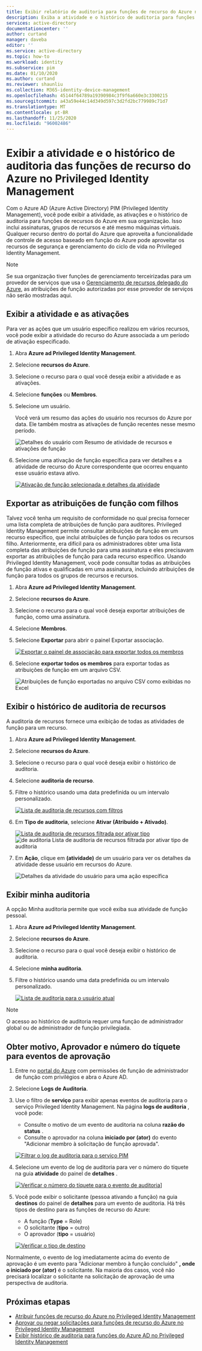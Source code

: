 ```yaml
---
title: Exibir relatório de auditoria para funções de recurso do Azure no Privileged Identity Management (PIM) – Azure AD | Microsoft Docs
description: Exiba a atividade e o histórico de auditoria para funções de recurso do Azure no Azure AD PIM (Privileged Identity Management).
services: active-directory
documentationcenter: ''
author: curtand
manager: daveba
editor: ''
ms.service: active-directory
ms.topic: how-to
ms.workload: identity
ms.subservice: pim
ms.date: 01/10/2020
ms.author: curtand
ms.reviewer: shaunliu
ms.collection: M365-identity-device-management
ms.openlocfilehash: 45144f64789a19390984c3f9f6a660e3c3300215
ms.sourcegitcommit: a43a59e44c14d349d597c3d2fd2bc779989c71d7
ms.translationtype: MT
ms.contentlocale: pt-BR
ms.lasthandoff: 11/25/2020
ms.locfileid: "96002486"
---
```

# <a name="view-activity-and-audit-history-for-azure-resource-roles-in-privileged-identity-management"></a>Exibir a atividade e o histórico de auditoria das funções de recurso do Azure no Privileged Identity Management

Com o Azure AD (Azure Active Directory) PIM (Privileged Identity Management), você pode exibir a atividade, as ativações e o histórico de auditoria para funções de recursos do Azure em sua organização. Isso inclui assinaturas, grupos de recursos e até mesmo máquinas virtuais. Qualquer recurso dentro do portal do Azure que aproveita a funcionalidade de controle de acesso baseado em função do Azure pode aproveitar os recursos de segurança e gerenciamento do ciclo de vida no Privileged Identity Management.

> [!NOTE]
> Se sua organização tiver funções de gerenciamento terceirizadas para um provedor de serviços que usa o [Gerenciamento de recursos delegado do Azure](../../lighthouse/concepts/azure-delegated-resource-management.md), as atribuições de função autorizadas por esse provedor de serviços não serão mostradas aqui.

## <a name="view-activity-and-activations"></a>Exibir a atividade e as ativações

Para ver as ações que um usuário específico realizou em vários recursos, você pode exibir a atividade do recurso do Azure associada a um período de ativação especificado.

1. Abra **Azure ad Privileged Identity Management**.

1. Selecione **recursos do Azure**.

1. Selecione o recurso para o qual você deseja exibir a atividade e as ativações.

1. Selecione **funções** ou **Membros**.

1. Selecione um usuário.

    Você verá um resumo das ações do usuário nos recursos do Azure por data. Ele também mostra as ativações de função recentes nesse mesmo período.

    ![Detalhes do usuário com Resumo de atividade de recursos e ativações de função](media/azure-pim-resource-rbac/rbac-user-details.png)

1. Selecione uma ativação de função específica para ver detalhes e a atividade de recurso do Azure correspondente que ocorreu enquanto esse usuário estava ativo.

    [![Ativação de função selecionada e detalhes da atividade](media/azure-pim-resource-rbac/export-membership.png "Ativação de função selecionada e detalhes da atividade")](media/azure-pim-resource-rbac/export-membership.png)

## <a name="export-role-assignments-with-children"></a>Exportar as atribuições de função com filhos

Talvez você tenha um requisito de conformidade no qual precisa fornecer uma lista completa de atribuições de função para auditores. Privileged Identity Management permite consultar atribuições de função em um recurso específico, que inclui atribuições de função para todos os recursos filho. Anteriormente, era difícil para os administradores obter uma lista completa das atribuições de função para uma assinatura e eles precisavam exportar as atribuições de função para cada recurso específico. Usando Privileged Identity Management, você pode consultar todas as atribuições de função ativas e qualificadas em uma assinatura, incluindo atribuições de função para todos os grupos de recursos e recursos.

1. Abra **Azure ad Privileged Identity Management**.

1. Selecione **recursos do Azure**.

1. Selecione o recurso para o qual você deseja exportar atribuições de função, como uma assinatura.

1. Selecione **Membros**.

1. Selecione **Exportar** para abrir o painel Exportar associação.

    [![Exportar o painel de associação para exportar todos os membros](media/azure-pim-resource-rbac/export-membership.png "Exportar página de associação para exportar todos os membros")](media/azure-pim-resource-rbac/export-membership.png)

1. Selecione **exportar todos os membros** para exportar todas as atribuições de função em um arquivo CSV.

    ![Atribuições de função exportadas no arquivo CSV como exibidas no Excel](media/azure-pim-resource-rbac/export-csv.png)

## <a name="view-resource-audit-history"></a>Exibir o histórico de auditoria de recursos

A auditoria de recursos fornece uma exibição de todas as atividades de função para um recurso.

1. Abra **Azure ad Privileged Identity Management**.

1. Selecione **recursos do Azure**.

1. Selecione o recurso para o qual você deseja exibir o histórico de auditoria.

1. Selecione **auditoria de recurso**.

1. Filtre o histórico usando uma data predefinida ou um intervalo personalizado.

    [![Lista de auditoria de recursos com filtros](media/azure-pim-resource-rbac/rbac-resource-audit.png "Lista de auditoria de recursos com filtros")](media/azure-pim-resource-rbac/rbac-resource-audit.png)

1. Em **Tipo de auditoria**, selecione **Ativar (Atribuído + Ativado)**.

    [![Lista de auditoria de recursos filtrada por ativar tipo](media/azure-pim-resource-rbac/rbac-audit-activity.png "Lista de auditoria de recursos filtrada por ativar")](media/azure-pim-resource-rbac/rbac-audit-activity.png) ![ de auditoria Lista de auditoria de recursos filtrada por ativar tipo de auditoria](media/azure-pim-resource-rbac/rbac-audit-activity.png)

1. Em **Ação**, clique em **(atividade)** de um usuário para ver os detalhes da atividade desse usuário em recursos do Azure.

    ![Detalhes da atividade do usuário para uma ação específica](media/azure-pim-resource-rbac/rbac-audit-activity-details.png)

## <a name="view-my-audit"></a>Exibir minha auditoria

A opção Minha auditoria permite que você exiba sua atividade de função pessoal.

1. Abra **Azure ad Privileged Identity Management**.

1. Selecione **recursos do Azure**.

1. Selecione o recurso para o qual você deseja exibir o histórico de auditoria.

1. Selecione **minha auditoria**.

1. Filtre o histórico usando uma data predefinida ou um intervalo personalizado.

    [![Lista de auditoria para o usuário atual](media/azure-pim-resource-rbac/my-audit-time.png "Lista de auditoria para o usuário atual")](media/azure-pim-resource-rbac/my-audit-time.png)

> [!NOTE]
> O acesso ao histórico de auditoria requer uma função de administrador global ou de administrador de função privilegiada.

## <a name="get-reason-approver-and-ticket-number-for-approval-events"></a>Obter motivo, Aprovador e número do tíquete para eventos de aprovação

1. Entre no [portal do Azure](https://aad.portal.azure.com) com permissões de função de administrador de função com privilégios e abra o Azure AD.
1. Selecione **Logs de Auditoria**.
1. Use o filtro de **serviço** para exibir apenas eventos de auditoria para o serviço Privileged Identity Management. Na página **logs de auditoria** , você pode:

    - Consulte o motivo de um evento de auditoria na coluna **razão do status** .
    - Consulte o aprovador na coluna **iniciado por (ator)** do evento "Adicionar membro à solicitação de função aprovada".

    [![Filtrar o log de auditoria para o serviço PIM](media/azure-pim-resource-rbac/filter-audit-logs.png "Filtrar o log de auditoria para o serviço PIM")](media/azure-pim-resource-rbac/filter-audit-logs.png)

1. Selecione um evento de log de auditoria para ver o número do tíquete na guia **atividade** do painel de **detalhes** .
  
    [![Verificar o número do tíquete para o evento de auditoria](media/azure-pim-resource-rbac/audit-event-ticket-number.png "Verificar o número do tíquete do evento de auditoria")](media/azure-pim-resource-rbac/audit-event-ticket-number.png)]

1. Você pode exibir o solicitante (pessoa ativando a função) na guia **destinos** do painel de **detalhes** para um evento de auditoria. Há três tipos de destino para as funções de recurso do Azure:

    - A função (**Type** = Role)
    - O solicitante (**tipo** = outro)
    - O aprovador (**tipo** = usuário)

    [![Verificar o tipo de destino](media/azure-pim-resource-rbac/audit-event-target-type.png "Verificar o tipo de destino")](media/azure-pim-resource-rbac/audit-event-target-type.png)

Normalmente, o evento de log imediatamente acima do evento de aprovação é um evento para "Adicionar membro à função concluído" **, onde o iniciado por (ator)** é o solicitante. Na maioria dos casos, você não precisará localizar o solicitante na solicitação de aprovação de uma perspectiva de auditoria.

## <a name="next-steps"></a>Próximas etapas

- [Atribuir funções de recurso do Azure no Privileged Identity Management](pim-resource-roles-assign-roles.md)
- [Aprovar ou negar solicitações para funções de recurso do Azure no Privileged Identity Management](pim-resource-roles-approval-workflow.md)
- [Exibir histórico de auditoria para funções do Azure AD no Privileged Identity Management](pim-how-to-use-audit-log.md)

